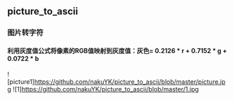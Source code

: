 ## picture_to_ascii  
### 图片转字符  
#### 利用灰度值公式将像素的RGB值映射到灰度值：灰色= 0.2126 * r + 0.7152 * g + 0.0722 * b  
![picture1]https://github.com/nakuYK/picture_to_ascii/blob/master/picture.jpg
![1]https://github.com/nakuYK/picture_to_ascii/blob/master/1.jpg
